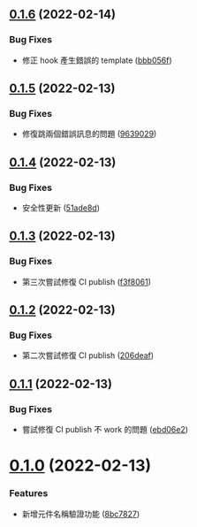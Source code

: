 ## [0.1.6](https://github.com/hahow/vscode-create-component/compare/v0.1.5...v0.1.6) (2022-02-14)


### Bug Fixes

* 修正 hook 產生錯誤的 template ([bbb056f](https://github.com/hahow/vscode-create-component/commit/bbb056fc6e3d54b9f3e930c748d2aa4e797599e6))

## [0.1.5](https://github.com/hahow/vscode-create-component/compare/v0.1.4...v0.1.5) (2022-02-13)


### Bug Fixes

* 修復跳兩個錯誤訊息的問題 ([9639029](https://github.com/hahow/vscode-create-component/commit/963902971b726f91e775d6c46fe90d75a893cb8d))

## [0.1.4](https://github.com/hahow/vscode-create-component/compare/v0.1.3...v0.1.4) (2022-02-13)


### Bug Fixes

* 安全性更新 ([51ade8d](https://github.com/hahow/vscode-create-component/commit/51ade8d13404b31678b431e2eb28ab6743cb4d61))

## [0.1.3](https://github.com/hahow/vscode-create-component/compare/v0.1.2...v0.1.3) (2022-02-13)


### Bug Fixes

* 第三次嘗試修復 CI publish ([f3f8061](https://github.com/hahow/vscode-create-component/commit/f3f8061454a12deec63e0c46c6fb7afbcf51b4a5))

## [0.1.2](https://github.com/hahow/vscode-create-component/compare/v0.1.1...v0.1.2) (2022-02-13)


### Bug Fixes

* 第二次嘗試修復 CI publish ([206deaf](https://github.com/hahow/vscode-create-component/commit/206deafff7efc95eaeef33101511d356da9c5fbf))

## [0.1.1](https://github.com/hahow/vscode-create-component/compare/v0.1.0...v0.1.1) (2022-02-13)


### Bug Fixes

* 嘗試修復 CI publish 不 work 的問題 ([ebd06e2](https://github.com/hahow/vscode-create-component/commit/ebd06e271d1e4d71500fca1be225e41c89a589cd))

# [0.1.0](https://github.com/hahow/vscode-create-component/compare/v0.0.3...v0.1.0) (2022-02-13)


### Features

* 新增元件名稱驗證功能 ([8bc7827](https://github.com/hahow/vscode-create-component/commit/8bc7827eff89fd502c3445a2b93cd9f5f37f6bfb))
